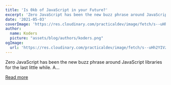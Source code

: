 ```yaml
---
title: 'Is 0kb of JavaScript in your Future?'
excerpt: 'Zero JavaScript has been the new buzz phrase around JavaScript libraries for the last little while. A...'
date: '2021-05-03'
coverImage: 'https://res.cloudinary.com/practicaldev/image/fetch/s--uHh2YIVz--/c_imagga_scale,f_auto,fl_progressive,h_420,q_auto,w_1000/https://dev-to-uploads.s3.amazonaws.com/uploads/articles/mjq4ogpydqkg2ett94el.jpeg'
author:
  name: Koders
  picture: "assets/blog/authors/koders.png"
ogImage:
  url: 'https://res.cloudinary.com/practicaldev/image/fetch/s--uHh2YIVz--/c_imagga_scale,f_auto,fl_progressive,h_420,q_auto,w_1000/https://dev-to-uploads.s3.amazonaws.com/uploads/articles/mjq4ogpydqkg2ett94el.jpeg'
---
```


Zero JavaScript has been the new buzz phrase around JavaScript libraries for the last little while. A...

[Read more](https://dev.to/this-is-learning/is-0kb-of-javascript-in-your-future-48og)
